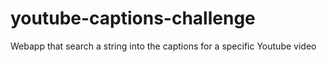 # youtube-captions-challenge
Webapp that search a string into the captions for a specific Youtube video
